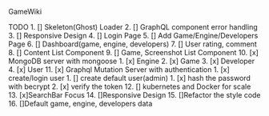 GameWiki

TODO
	1. [] Skeleton(Ghost) Loader
	2. [] GraphQL component error handling 
	3. [] Responsive Design
	4. [] Login Page
	5. [] Add Game/Engine/Developers Page
	6. [] Dashboard(game, engine, developers)
	7. [] User rating, comment 
	8. [] Content List Component 
	9. [] Game, Screenshot List Component
	10. [x] MongoDB server with mongoose
		1. [x] Engine
		2. [x] Game
		3. [x] Developer
		4. [x] User
	11. [x] Graphql Mutation Server with authentication 
		1. [x] create/login user
			1. [] create default user(admin)
		1. [x] hash the password with becrypt
		2. [x] verify the token	
	12. [] kubernetes and Docker for scale 
	13. [x]SearchBar Focus
	14. []Responsive Design
	15. []Refactor the style code
	16. []Default game, engine, developers data


